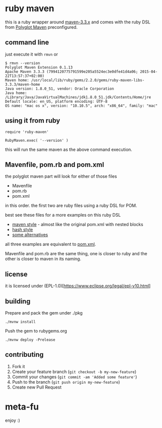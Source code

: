 # ruby maven #

this is a ruby wrapper around [maven-3.3.x](http://maven.apache.org)
and comes with the ruby DSL from
[Polyglot Maven](https://github.com/takari/polyglot-maven)
preconfigured.

## command line ###

just execute it with ```rmvn``` or

```
$ rmvn --version
Polyglot Maven Extension 0.1.13
Apache Maven 3.3.3 (7994120775791599e205a5524ec3e0dfe41d4a06; 2015-04-22T13:57:37+02:00)
Maven home: /usr/local/lib/ruby/gems/2.2.0/gems/ruby-maven-libs-3.3.3/maven-home
Java version: 1.8.0_51, vendor: Oracle Corporation
Java home: /Library/Java/JavaVirtualMachines/jdk1.8.0_51.jdk/Contents/Home/jre
Default locale: en_US, platform encoding: UTF-8
OS name: "mac os x", version: "10.10.5", arch: "x86_64", family: "mac"
```

## using it from ruby ##

```
require 'ruby-maven'

RubyMaven.exec( '--version' )
```

this will run the same maven as the above command execution.

## Mavenfile, pom.rb and pom.xml ##

the polyglot maven part will look for either of those files

* Mavenfile
* pom.rb
* pom.xml

in this order. the first two are ruby files using a ruby DSL for POM.

best see these files for a more examples on this ruby DSL

* [maven style](https://github.com/torquebox/maven-tools/blob/master/spec/pom_maven_style/pom.rb) - almost like the original pom.xml with nested blocks
* [hash style](https://github.com/torquebox/maven-tools/blob/master/spec/pom_maven_hash_style/pom.rb)
* [some alternatives](https://github.com/torquebox/maven-tools/blob/master/spec/pom_maven_alternative_style/pom.rb)

all three examples are equivalent to
[pom.xml](https://github.com/torquebox/maven-tools/blob/master/spec/pom.xml).

Mavenfile and pom.rb are the same thing, one is closer to ruby and the
other is closer to maven in its naming.

## license ##

it is licensed under (EPL-1.0)[https://www.eclipse.org/legal/epl-v10.html]

## building ##

Prepare and pack the gem under ./pkg
```
./mvnw install
```

Push the gem to rubygems.org
```
./mvnw deploy -Prelease
```

## contributing ##

1. Fork it
2. Create your feature branch (`git checkout -b my-new-feature`)
3. Commit your changes (`git commit -am 'Added some feature'`)
4. Push to the branch (`git push origin my-new-feature`)
5. Create new Pull Request

# meta-fu #

enjoy :) 



